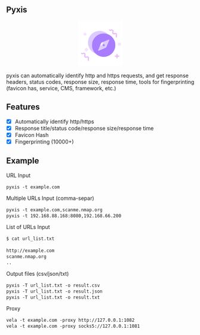 ## Pyxis

<p align="center">
    <img width="120" src="image/pyxis.png"/>
<p>

pyxis can automatically identify http and https requests, and get response headers, status codes, response size, response time, tools for fingerprinting (favicon has, service, CMS, framework, etc.)

## Features

* [x] Automatically identify http/https<br/>
* [x] Response title/status code/response size/response time<br/>
* [x] Favicon Hash<br/>
* [x] Fingerprinting (10000+)<br/>

## Example

URL Input
```
pyxis -t example.com
```

Multiple URLs Input (comma-separ)
```
pyxis -t example.com,scanme.nmap.org
pyxis -t 192.168.88.168:8080,192.168.66.200
```

List of URLs Input
```
$ cat url_list.txt

http://example.com
scanme.nmap.org
..
```

Output files (csv/json/txt)
```
pyxis -T url_list.txt -o result.csv
pyxis -T url_list.txt -o result.json
pyxis -T url_list.txt -o result.txt
```

Proxy
```
vela -t example.com -proxy http://127.0.0.1:1082
vela -t example.com -proxy socks5://127.0.0.1:1081
```

<!-- ## Pyxis as a library
```golang
package main

import (
	"fmt"

	"github.com/zan8in/pyxis/pkg/pyxis"
)

func main() {
	scanner, err := pyxis.NewScanner(&pyxis.Options{
		HostsFile: "./target.txt",
	})
	if err != nil {
		panic(err)
	}
	scanner.Run()

	if scanner.Result.HasHostResult() {
		for hostResult := range scanner.Result.GetHostResult() {
			fmt.Println(
				hostResult.FullUrl,
				hostResult.Title,
				hostResult.FaviconHash,
				hostResult.FingerPrint,
			)
		}
	}
}
``` -->